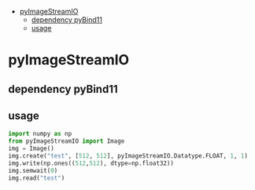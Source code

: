 - [pyImageStreamIO](#pyimagestreamio)
    - [dependency pyBind11](#dependency-pybind11)
    - [usage](#usage)

# pyImageStreamIO

## dependency pyBind11

## usage 

```python
import numpy as np
from pyImageStreamIO import Image
img = Image()
img.create("test", [512, 512], pyImageStreamIO.Datatype.FLOAT, 1, 1)  
img.write(np.ones((512,512), dtype=np.float32))                       
img.semwait(0)
img.read("test")
```
